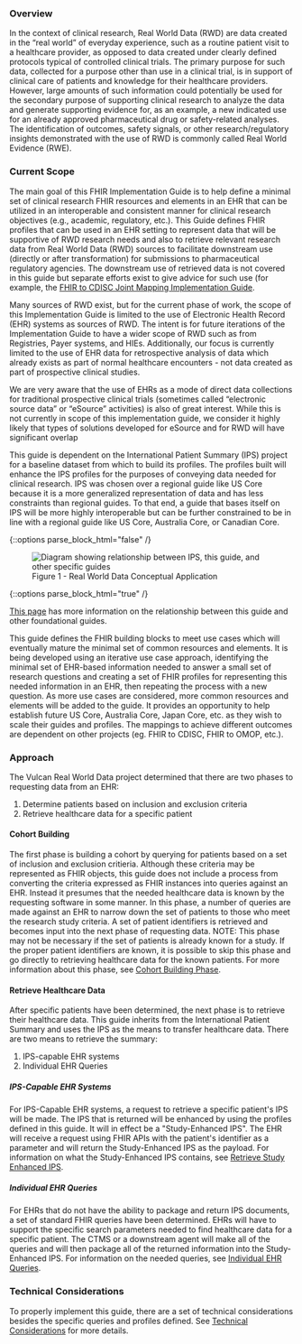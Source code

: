 ### Overview
In the context of clinical research, Real World Data (RWD) are data created in the “real world” of everyday experience, such as a routine patient visit to a healthcare provider, as opposed to data created under clearly defined protocols typical of controlled clinical trials. The primary purpose for such data, collected for a purpose other than use in a clinical trial, is in support of clinical care of patients and knowledge for their healthcare providers. However, large amounts of such information could potentially be used for the secondary purpose of supporting clinical research to analyze the data and generate supporting evidence for, as an example, a new indicated use for an already approved pharmaceutical drug or safety-related analyses.  The identification of outcomes, safety signals, or other research/regulatory insights demonstrated with the use of RWD is commonly called Real World Evidence (RWE). 

### Current Scope
The main goal of this FHIR Implementation Guide is to help define a minimal set of clinical research FHIR resources and elements in an EHR that can be utilized in an interoperable and consistent manner for clinical research objectives (e.g., academic, regulatory, etc.). This Guide defines FHIR profiles that can be used in an EHR setting to represent data that will be supportive of RWD research needs and also to retrieve relevant research data from Real World Data (RWD) sources to facilitate downstream use (directly or after transformation) for submissions to pharmaceutical regulatory agencies.  The downstream use of retrieved data is not covered in this guide but separate efforts exist to give advice for such use (for example, the [FHIR to CDISC Joint Mapping Implementation Guide](http://hl7.org/fhir/uv/cdisc-mapping/).

Many sources of RWD exist, but for the current phase of work, the scope of this Implementation Guide is limited to the use of Electronic Health Record (EHR) systems as sources of RWD. The intent is for future iterations of the Implementation Guide to have a wider scope of RWD such as from Registries, Payer systems, and HIEs.  Additionally, our focus is currently limited to the use of EHR data for retrospective analysis of data which already exists as part of normal healthcare encounters - not data created as part of prospective clinical studies.

We are very aware that the use of EHRs as a mode of direct data collections for traditional prospective clinical trials (sometimes called “electronic source data” or “eSource” activities) is also of great interest. While this is not currently in scope of this implementation guide, we consider it highly likely that types of solutions developed for eSource and for RWD will have significant overlap

This guide is dependent on the International Patient Summary (IPS) project for a baseline dataset from which to build its profiles. The profiles built will enhance the IPS profiles for the purposes of conveying data needed for clinical research.  IPS was chosen over a regional guide like US Core because it is a more generalized representation of data and has less constraints than regional guides.  To that end, a guide that bases itself on IPS will be more highly interoperable but can be further constrained to be in line with a regional guide like US Core, Australia Core, or Canadian Core.

{::options parse_block_html="false" /}
<figure>
  <img style="padding-top:0;padding-bottom:0px" src="rwd_conceptual_application.png" alt="Diagram showing relationship between IPS, this guide, and other specific guides"/>
  <figcaption>Figure 1 - Real World Data Conceptual Application</figcaption>
</figure>
{::options parse_block_html="true" /}

[This page](references.html) has more information on the relationship between this guide and other foundational guides.

This guide defines the FHIR building blocks to meet use cases which will eventually mature the minimal set of common resources and elements.  It is being developed using an iterative use case approach, identifying the minimal set of EHR-based information needed to answer a small set of research questions and creating a set of FHIR profiles for representing this needed information in an EHR, then repeating the process with a new question.  As more use cases are considered, more common resources and elements will be added to the guide.  It provides an opportunity to help establish future US Core, Australia Core, Japan Core, etc. as they wish to scale their guides and profiles.  The mappings to achieve different outcomes are dependent on other projects (eg. FHIR to CDISC, FHIR to OMOP, etc.).

### Approach
The Vulcan Real World Data project determined that there are two phases to requesting data from an EHR:

1. Determine patients based on inclusion and exclusion criteria
2. Retrieve healthcare data for a specific patient 

#### Cohort Building
The first phase is building a cohort by querying for patients based on a set of inclusion and exclusion critieria.  Although these criteria may be represented as FHIR objects, this guide does not include a process from converting the criteria expressed as FHIR instances into queries against an EHR.  Instead it presumes that the needed healthcare data is known by the requesting software in some manner.  In this phase, a number of queries are made against an EHR to narrow down the set of patients to those who meet the research study criteria.  A set of patient identifiers is retrieved and becomes input into the next phase of requesting data.  NOTE: This phase may not be necessary if the set of patients is already known for a study.  If the proper patient identifiers are known, it is possible to skip this phase and go directly to retrieving healthcare data for the known patients.  For more information about this phase, see [Cohort Building Phase](patients.html).

#### Retrieve Healthcare Data
After specific patients have been determined, the next phase is to retrieve their healthcare data.  This guide inherits from the International Patient Summary and uses the IPS as the means to transfer healthcare data.  There are two means to retrieve the summary:

1. IPS-capable EHR systems
2. Individual EHR Queries

##### IPS-Capable EHR Systems
For IPS-Capable EHR systems, a request to retrieve a specific patient's IPS will be made.  The IPS that is returned will be enhanced by using the profiles defined in this guide.  It will in effect be a "Study-Enhanced IPS".  The EHR will receive a request using FHIR APIs with the patient's identifier as a parameter and will return the Study-Enhanced IPS as the payload.  For information on what the Study-Enhanced IPS contains, see [Retrieve Study Enhanced IPS](healthdata.html#extended-ips-request).

##### Individual EHR Queries
For EHRs that do not have the ability to package and return IPS documents, a set of standard FHIR queries have been determined.  EHRs will have to support the specific search parameters needed to find healthcare data for a specific patient.  The CTMS or a downstream agent will make all of the queries and will then package all of the returned information into the Study-Enhanced IPS.  For information on the needed queries, see [Individual EHR Queries](healthdata.html#ehr-queries).

### Technical Considerations
To properly implement this guide, there are a set of technical considerations besides the specific queries and profiles defined.  See [Technical Considerations](technical.html) for more details.
